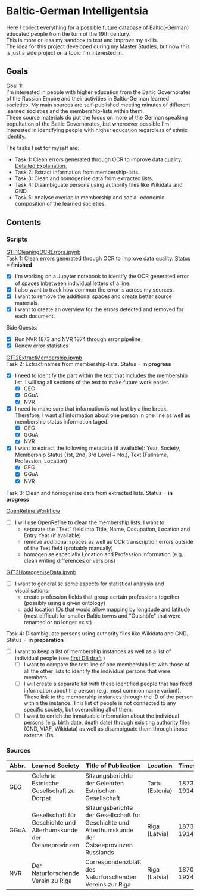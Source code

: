 # Baltic-German Intelligentsia

Here I collect everything for a possible future database of Baltic(-German) educated people from the turn of the 19th century.  
This is more or less my sandbox to test and improve my skills.  
The idea for this project developed during my Master Studies, but now this is just a side project on a topic I'm interested in. 

## Goals
Goal 1:   
I'm interested in people with higher education from the Baltic Governorates of the Russian Empire and their activities in Baltic-German learned societies. My main sources are self-published meeting minutes of different learned societies and the membership-lists within them.  
These source materials do put the focus on more of the German speaking popultation of the Baltic Governorates, but whereever possible I'm interested in identifying people with higher education regardless of ethnic identity.   

The tasks I set for myself are: 
- Task 1: Clean errors generated through OCR to improve data quality. [Detailed Explanation.](https://github.com/LeimLarissa/Baltic-German-Intelligentsia/blob/main/T1_detailled_explanation.md)
- Task 2: Extract information from membership-lists.
- Task 3: Clean and homogenise data from extracted lists. 
- Task 4: Disambiguate persons using authority files like Wikidata and GND.  
- Task 5: Analyse overlap in membership and social-economic composition of the learned societies. 

## Contents
### Scripts 
[G1T1CleaningOCRErrors.ipynb](https://github.com/LeimLarissa/Baltic-German-Intelligentsia/blob/main/G1T1CleaningOCRErrors.ipynb)  
Task 1: Clean errors generated through OCR to improve data quality.  Status = **finished** 
- [x] I'm working on a Jupyter notebook to identify the OCR generated error of spaces inbetween individual letters of a line.  
- [x] I also want to track how common the error is across my sources.   
- [x] I want to remove the additional spaces and create better source materials.   
- [x] I want to create an overview for the errors detected and removed for each document.  

Side Quests: 
- [x] Run NVR 1873 and NVR 1874 through error pipeline
- [x] Renew error statistics 

[G1T2ExtractMembership.ipynb](https://github.com/LeimLarissa/Baltic-German-Intelligentsia/blob/main/G1T2ExtractMembership.ipynb)  
Task 2: Extract names from membership-lists. Status = **in progress**  
- [x] I need to identify the part within the text that includes the membership list. I will tag all sections of the text to make future work easier. 
  - [X] GEG
  - [x] GGuA
  - [x] NVR
- [x] I need to make sure that information is not lost by a line break. Therefore, I want all information about one person in one line as well as membership status information taged. 
  - [x] GEG
  - [x] GGuA
  - [x] NVR
- [x] I want to extract the following metadata (if available): Year, Society, Membership Status (1st, 2nd, 3rd Level + No.), Text (Fullname, Profession, Location)  
  - [x] GEG
  - [x] GGuA
  - [x] NVR
   
 Task 3: Clean and homogenise data from extracted lists. Status = **in progress**  
 
 [OpenRefine Workflow](https://github.com/LeimLarissa/Baltic-German-Intelligentsia/blob/87334a1d44327e4667fddd2b0d8a384fb61b464e/OpenRefine/OpenRefine_Workflow.txt)
- [ ] I will use OpenRefine to clean the membership lists. I want to 
    - separate the "Text" field into Title, Name, Occupation, Location and Entry Year (if available) 
    - remove additional spaces as well as OCR transcription errors outside of the Text field (probably manually) 
    - homogenise especially Location and Profession information (e.g. clean writing differences or versions)   

[G1T3HomogeniseData.ipynb](https://github.com/LeimLarissa/Baltic-German-Intelligentsia/blob/main/G1T3HomogeniseData.ipynb)
- [ ] I want to generalise some aspects for statistical analysis and visualisations: 
    - create profession fields that group certain professions together (possibly using a given ontology)
    - add location IDs that would allow mapping by longitude and latitude (most difficult for smaller Baltic towns and "Gutshöfe" that were renamed or no longer exist) 

Task 4: Disambiguate persons using authority files like Wikidata and GND. Status = **in preparation**
- [ ] I want to keep a list of membership instances as well as a list of individual people (see [first DB draft](https://github.com/LeimLarissa/Baltic-German-Intelligentsia/blob/main/Balt_Ger_Intelligentsia-dbdesigner.pdf) ) 
    - [ ] I want to compare the text line of one membership list with those of all the other lists to identify the individual persons that were members.
    - [ ] I will create a separate list with these identified people that has fixed information about the person (e.g. most common name variant). These link to the membership instances through the ID of the person within the instance. This list of people is not connected to any specific society, but overarching all of them.
    - [ ] I want to enrich the inmutuable information about the individual persons (e.g. birth date, death date) through exisiting authority files (GND, VIAF, Wikidata) as well as disambiguate them through those external IDs. 

### Sources
Abbr.   | Learned Society   | Title of Publication | Location| Timespan     | Database | Rights 
--------|-------------------|----------------------|---------|--------------|----------|-------
GEG | Gelehrte Estnische Gesellschaft zu Dorpat | Sitzungsberichte der Gelehrten Estnischen Gesellschaft | Tartu (Estonia) | 1873-1914 | [University Tartu Dspace](http://dspace.ut.ee/handle/10062/20828) | free to use 
GGuA | Gesellschaft für Geschichte und Alterhumskunde der Ostseeprovinzen | Sitzungsberichte der Gesellschaft für Geschichte und Alterthumskunde der Ostseeprovinzen Russlands | Riga (Latvia) | 1873-1914 | [University Tartu Dspace](http://dspace.ut.ee/handle/10062/17734) | free to use 
NVR | Der Naturforschende Verein zu Riga | Correspondenzblatt des Naturforschenden Vereins zur Riga | Riga (Latvia) | 1870-1924 | [University Tartu Dspace](http://dspace.ut.ee/handle/10062/45701) | free to use 
